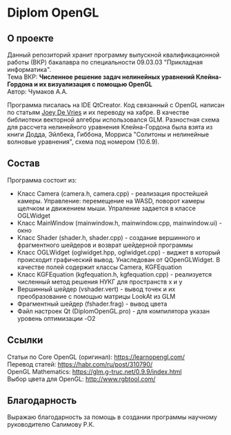 # Diplom OpenGL

## О проекте

Данный репозиторий хранит программу выпускной квалификационной работы (ВКР) бакалавра по специальности 09.03.03 "Прикладная информатика".  
Тема ВКР: **Численное решение задач нелинейных уравнений Клейна-Гордона и их визуализация с помощью OpenGL**  
Автор: Чумаков А.А.

Программа писалась на IDE QtCreator. Код связанный с OpenGL написан по статьям [Joey De Vries](https://joeydevries.com/#about) и их переводу на хабре.
В качестве библиотеки векторной алгебры использовался GLM. Разностная схема для рассчета нелинейного уравнения Клейна-Гордона была взята из книги Додда,
Эйлбека, Гиббона, Морриса "Солитоны и нелинейные волновые уравнения", схема под номером (10.6.9).

## Состав

Программа состоит из:

+ Класс Camera (camera.h, camera.cpp) - реализация простейшей камеры. Управление: перемещение на WASD, поворот камеры щелчком и движением мыши.
Упраление задается в классе OGLWidget
+ Класс MainWindow (mainwindow.h, mainwindow.cpp, mainwindow.ui) - окно
+ Класс Shader (shader.h, shader.cpp) - создание вершинного и фрагментного шейдеров и возврат шейдерной программы
+ Класс OGLWidget (oglwidget.hpp, oglwidget.cpp) - виджет в который происходит графический вывод. Унаследован от QOpenGLWidget.
В качестве полей содержит классы Camera, KGFEquation
+ Класс KGFEquation (kgfequation.h, kgfequation.cpp) - реализуется численный метод решения НУКГ для пространств x и y
+ Вершинный шейдер (vshader.vert) - вывод точек и их преобразование с помощью матрицы LookAt из GLM
+ Фрагментный шейдер (fshader.frag) - вывод цвета
+ Файл настроек Qt (DiplomOpenGL.pro) - для компилятора указан уровень оптимизации -O2 

## Ссылки

Статьи по Core OpenGL (оригинал): https://learnopengl.com/  
Перевод статей: https://habr.com/ru/post/310790/  
OpenGL Mathematics: https://glm.g-truc.net/0.9.9/index.html  
Выбор цвета для OpenGL: http://www.rgbtool.com/  

## Благодарность

Выражаю благодарность за помощь в создании программы научному руководителю Салимову Р.К.
